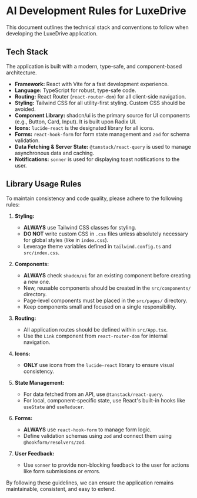 # AI Development Rules for LuxeDrive

This document outlines the technical stack and conventions to follow when developing the LuxeDrive application.

## Tech Stack

The application is built with a modern, type-safe, and component-based architecture.

- **Framework:** React with Vite for a fast development experience.
- **Language:** TypeScript for robust, type-safe code.
- **Routing:** React Router (`react-router-dom`) for all client-side navigation.
- **Styling:** Tailwind CSS for all utility-first styling. Custom CSS should be avoided.
- **Component Library:** shadcn/ui is the primary source for UI components (e.g., Button, Card, Input). It is built upon Radix UI.
- **Icons:** `lucide-react` is the designated library for all icons.
- **Forms:** `react-hook-form` for form state management and `zod` for schema validation.
- **Data Fetching & Server State:** `@tanstack/react-query` is used to manage asynchronous data and caching.
- **Notifications:** `sonner` is used for displaying toast notifications to the user.

## Library Usage Rules

To maintain consistency and code quality, please adhere to the following rules:

1.  **Styling:**
    -   **ALWAYS** use Tailwind CSS classes for styling.
    -   **DO NOT** write custom CSS in `.css` files unless absolutely necessary for global styles (like in `index.css`).
    -   Leverage theme variables defined in `tailwind.config.ts` and `src/index.css`.

2.  **Components:**
    -   **ALWAYS** check `shadcn/ui` for an existing component before creating a new one.
    -   New, reusable components should be created in the `src/components/` directory.
    -   Page-level components must be placed in the `src/pages/` directory.
    -   Keep components small and focused on a single responsibility.

3.  **Routing:**
    -   All application routes should be defined within `src/App.tsx`.
    -   Use the `Link` component from `react-router-dom` for internal navigation.

4.  **Icons:**
    -   **ONLY** use icons from the `lucide-react` library to ensure visual consistency.

5.  **State Management:**
    -   For data fetched from an API, use `@tanstack/react-query`.
    -   For local, component-specific state, use React's built-in hooks like `useState` and `useReducer`.

6.  **Forms:**
    -   **ALWAYS** use `react-hook-form` to manage form logic.
    -   Define validation schemas using `zod` and connect them using `@hookform/resolvers/zod`.

7.  **User Feedback:**
    -   Use `sonner` to provide non-blocking feedback to the user for actions like form submissions or errors.

By following these guidelines, we can ensure the application remains maintainable, consistent, and easy to extend.